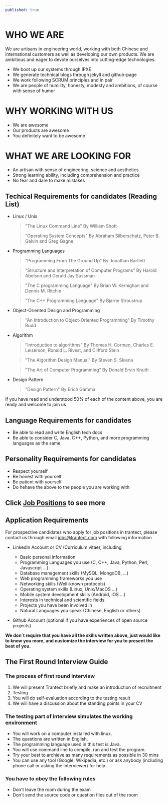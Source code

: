 ```yaml
---
published: true
---
```



# WHO WE ARE

We are artisans in engineering world, working with both Chinese and international customers as well as developing our own products.
We are ambitious and eager to devote ourselves into cutting-edge technologies.

- We boot up our systems through IPXE
- We generate technical blogs through jekyll and github-page
- We work following SCRUM principles and in pair
- We are people of humility, honesty, modesty and ambitions, of course with sense of humor
    

# WHY WORKING WITH US
- We are awesome
- Our products are awesome
- You definitely want to be awesome


# WHAT WE ARE LOOKING FOR
- An artisan with sense of engineering, science and aesthetics
- Strong learning ability, including comprehension and practice
- No fear and dare to make mistakes


## Techical Requirements for candidates (Reading List)
- Linux / Unix

	> "The Linux Command Line" 	By William Shott

	> "Operating System Concepts" 	By Abraham Silberschatz, Peter B. Galvin and Greg Gagne
    
- Programming Languages

	> "Programming From The Ground Up" By Jonathan Bartlett 
    
	> "Structure and Interpretation of Computer Programs" By Harold Abelson and Gerald Jay Sussman
    
	> "The C programming Language" By Brian W. Kernighan and Dennis M. Ritchie
    
	> "The C++ Programming Language" By Bjarne Stroustrup
     
- Object-Oriented Design and Programming

	> "An Introduction to Object-Oriented Programming" By Timothy Budd
    
- Algorithm

	> "Introduction to algorithms" By Thomas H. Cormen, Charles E. Leiserson, Ronald L. Rivest, and Clifford Stein
    
	> "The Algorithm Design Manual" By Steven S. Skiena
    
	> "The Art of Computer Programming" By Donald Ervin Knuth
        
- Design Pattern

	> "Design Pattern" By Erich Gamma
    
If you have read and understood 50% of each of the content above, you are ready and welcome to join us

## Language Requirements for candidates
- Be able to read and write English tech docs
- Be able to consider C, Java, C++, Python, and more programming languages as the same

## Personality Requirements for candidates
- Respect yourself
- Be honest with yourself
- Be patient with yourself
- Do hehave the above to the people you are working with

## Click [Job Positions](http://www.trantect.com/#job_openings) to see more

## Application Requirements
For prospective candidates who apply for job positions in trantect, please contact us through email [jobs@trantect.com]( jobs@trantect.com) with following information

- LinkedIn Account or CV (Curriculum vitae), including
	- Basic personal information
	- Programming Languages you use (C, C++, Java, Python, Perl, Javascript ...)
	- Database management skills (MySQL, MongoDB, ...)
	- Web programming frameworks you use
	- Networking skills (Well-known protocols)
	- Operating system skills (Linux, Unix/MacOS ...)
	- Mobile system development skills (Android, iOS ...)
	- Interests in technical and scientific fields
	- Projects you have been involved in
	- Natural Languages you speak (Chinese, English or others)
	
- Github Account (optional if you have experiences of open source projects)

__We don´t require that you have all the skills written above, just would like to know you more, and customize the interview for you to present the best of you.__


## The First Round Interview Guide

### The process of first round interview

1. We will present Trantect briefly and make an introduction of recruitment
2. Testing
3. You will do self-evaluation according to the testing result
4. We will have a discussion about the standing points in your CV


### The testing part of interview simulates the working environment

- You will work on a computer installed with linux.
- The questions are written in English.
- The programming language used in this test is Java.
- You will use command line to compile, run and test the program.
- Try your best to archieve as many requirements as possible in 30 mins 
- You can use any tool (Google, Wikipedia, etc.) or ask anybody (including phone call or asking the interviewer) for help 

### You have to obey the following rules
- Don't leave the room during the exam 
- Don't send the source code or question files out of the room 





